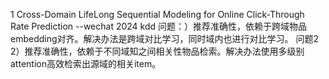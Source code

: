 1 Cross-Domain LifeLong Sequential Modeling for Online Click-Through Rate Prediction --wechat 2024 kdd
问题：）推荐准确性，依赖于跨域物品embedding对齐。解决办法是跨域对比学习，同时域内也进行对比学习。
问题2 2）推荐准确性，依赖于不同域知之间相关性物品检索。解决办法使用多级别attention高效检索出源域的相关item。
